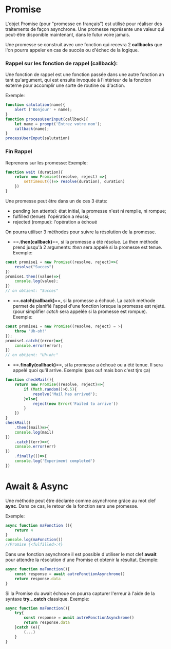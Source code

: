 # Promise

L'objet Promise (pour "promesse en français") est utilisé pour réaliser des traitements de façon asynchrone. Une promesse représente une valeur qui peut-être disponible maintenant, dans le futur voire jamais.

Une promesse se construit avec une fonction qui recevra 2 **callbacks** que l'on pourra appeler en cas de succès ou d'échec de la logique.

### Rappel sur les fonction de rappel (callback):

Une fonction de rappel est une fonction passée dans une autre fonction an tant qu'argument, qui est ensuite invoquée à l'intérieur de la fonction externe pour accomplir une sorte de routine ou d'action.

Exemple:

```js
function salutation(name){
    alert ('Bonjour' + name);
}
function processUserInput(callback){
    let name = prompt('Entrez votre nom');
    callback(name);
}
processUserInput(salutation)
```

### Fin Rappel

Reprenons sur les promesse:
Exemple:

```js
function wait (duration){
    return new Promise((resolve, reject) =>{
        setTimeout(()=> resolve(duration), duration)
    })
} 
```

Une promesse peut être dans un de ces 3 états:

- pending (en attente): état initial, la promesse n'est ni remplie, ni rompue;
- fulfilled (tenue): l'opération a réussi;
- rejected (rompue): l'opération a échoué

On pourra utiliser 3 méthodes pour suivre la résolution de la promesse.

- ==**.then(callback)**==, si la promesse a été résolue.
    La then méthode prend jusqu'à 2 arguments: *then* sera appelé si la promesse est tenue.
    Exemple:

```js
const promise1 = new Promise((resolve, reject)=>{
    resolve("Succes")
})
promise1.then((value)=>{
    console.log(value);
})
// on obtient: "Succes"
```

- ==**.catch(callback)**==, si la promesse a échoué.
    La catch méthode permet de planifié l'appel d'une fonction lorsque la promesse est rejeté.
    (pour simplifier *catch* sera appelée si la promesse est rompue).
    Exemple:

```js
const promise1 = new Promise((resolve, reject) = >{
    throw 'Uh-oh!'
});
promise1.catch((error)=>{
    console.error(error);
})
// on obtient: "Uh-oh:"
```

- ==**.finally(callback)**==, si la promesse a échoué ou a été tenue.
    Il sera appelé quoi qu'il arrive.
    Exemple: (pas ouf mais bon c'est tjrs ça)

```js
function checkMail(){
    return new Promise((resolve, reject)=>{
        if (Math.random()>O.5){
            resolve('Mail has arrived');
        }else{
            reject(new Error('Failed to arrive'))
        }
    })
}
checkMail()
    .then((mail)=>{
    console.log(mail)
})
    .catch((err)=>{
    console.error(err)
})
    .finally(()=>{
    console.log('Experiment completed')
})
```

# Await & Async

Une méthode peut être déclarée comme asynchrone grâce au mot clef **aync**. Dans ce cas, le retour de la fonction sera une promesse.

Exemple:

```js
async function maFonction (){
    return 4
}
console.log(maFonction())
//Promise {<fulfilled>:4}
```

Dans une fonction asynchrone il est possible d'utiliser le mot clef **await** pour attendre la résolution d'une Promise et obtenir la résultat.
Exemple:

```js
async function maFonction(){
    const response = await autreFonctionAsynchrone()
    return response.data
}
```

Si la Promise du await échoue on pourra capturer l'erreur à l'aide de la syntaxe **try...catch** classique.
Exemple:

```js
async function maFonction(){
    try{
        const response = await autreFonctionAsynchrone()
        return response.data
    }catch (e){
        (...)
    }
}
```